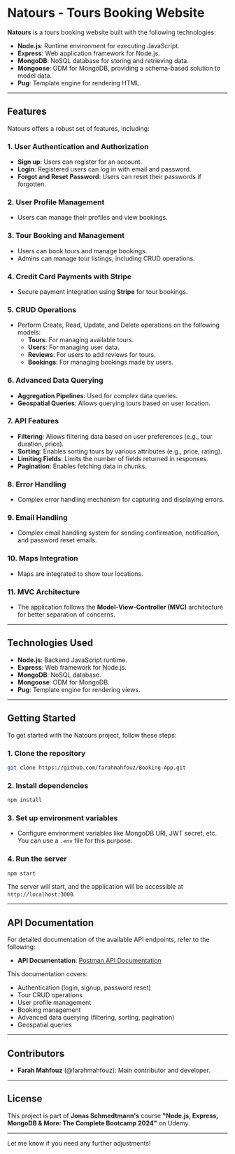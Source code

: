# **Natours - Tours Booking Website**

**Natours** is a tours booking website built with the following technologies:
- **Node.js**: Runtime environment for executing JavaScript.
- **Express**: Web application framework for Node.js.
- **MongoDB**: NoSQL database for storing and retrieving data.
- **Mongoose**: ODM for MongoDB, providing a schema-based solution to model data.
- **Pug**: Template engine for rendering HTML.

---

## **Features**
Natours offers a robust set of features, including:

### 1. **User Authentication and Authorization**
   - **Sign up**: Users can register for an account.
   - **Login**: Registered users can log in with email and password.
   - **Forgot and Reset Password**: Users can reset their passwords if forgotten.

### 2. **User Profile Management**
   - Users can manage their profiles and view bookings.

### 3. **Tour Booking and Management**
   - Users can book tours and manage bookings.
   - Admins can manage tour listings, including CRUD operations.

### 4. **Credit Card Payments with Stripe**
   - Secure payment integration using **Stripe** for tour bookings.

### 5. **CRUD Operations**
   - Perform Create, Read, Update, and Delete operations on the following models:
     - **Tours**: For managing available tours.
     - **Users**: For managing user data.
     - **Reviews**: For users to add reviews for tours.
     - **Bookings**: For managing bookings made by users.

### 6. **Advanced Data Querying**
   - **Aggregation Pipelines**: Used for complex data queries.
   - **Geospatial Queries**: Allows querying tours based on user location.

### 7. **API Features**
   - **Filtering**: Allows filtering data based on user preferences (e.g., tour duration, price).
   - **Sorting**: Enables sorting tours by various attributes (e.g., price, rating).
   - **Limiting Fields**: Limits the number of fields returned in responses.
   - **Pagination**: Enables fetching data in chunks.

### 8. **Error Handling**
   - Complex error handling mechanism for capturing and displaying errors.

### 9. **Email Handling**
   - Complex email handling system for sending confirmation, notification, and password reset emails.

### 10. **Maps Integration**
   - Maps are integrated to show tour locations.

### 11. **MVC Architecture**
   - The application follows the **Model-View-Controller (MVC)** architecture for better separation of concerns.

---

## **Technologies Used**
- **Node.js**: Backend JavaScript runtime.
- **Express**: Web framework for Node.js.
- **MongoDB**: NoSQL database.
- **Mongoose**: ODM for MongoDB.
- **Pug**: Template engine for rendering views.

---

## **Getting Started**

To get started with the Natours project, follow these steps:

### 1. **Clone the repository**
```bash
git clone https://github.com/farahmahfouz/Booking-App.git
```

### 2. **Install dependencies**
```bash
npm install
```

### 3. **Set up environment variables**
   - Configure environment variables like MongoDB URI, JWT secret, etc. You can use a `.env` file for this purpose.

### 4. **Run the server**
```bash
npm start
```

The server will start, and the application will be accessible at `http://localhost:3000`.

---

## **API Documentation**
For detailed documentation of the available API endpoints, refer to the following:

- **API Documentation**: [Postman API Documentation](https://documenter.getpostman.com/view/37612905/2sB2j7cp24)

This documentation covers:
- Authentication (login, signup, password reset)
- Tour CRUD operations
- User profile management
- Booking management
- Advanced data querying (filtering, sorting, pagination)
- Geospatial queries

---

## **Contributors**
- **Farah Mahfouz** (@farahmahfouz): Main contributor and developer.

---

## **License**
This project is part of **Jonas Schmedtmann's** course **"Node.js, Express, MongoDB & More: The Complete Bootcamp 2024"** on Udemy.

---

Let me know if you need any further adjustments!
